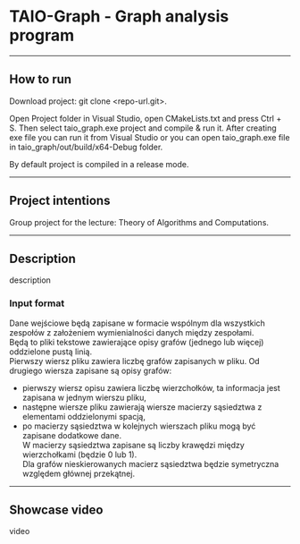 ﻿# TAIO-Graph - Graph analysis program

---

## How to run
Download project: git clone <repo-url.git>. 

Open Project folder in Visual Studio, open CMakeLists.txt and press Ctrl + S.
Then select taio_graph.exe project and compile & run it.
After creating exe file you can run it from Visual Studio or you can 
open taio_graph.exe file in taio_graph/out/build/x64-Debug folder.

By default project is compiled in a release mode.

---

## Project intentions
Group project for the lecture: Theory of Algorithms and Computations.

---

## Description
description

### Input format
Dane wejściowe będą zapisane w formacie wspólnym dla wszystkich zespołów z założeniem wymienialności danych między zespołami.  
Będą to pliki tekstowe zawierające opisy grafów (jednego lub więcej) oddzielone pustą linią.  
Pierwszy wiersz pliku zawiera liczbę grafów zapisanych w pliku. Od drugiego wiersza zapisane są opisy grafów:  
- pierwszy wiersz opisu zawiera liczbę wierzchołków, ta informacja jest zapisana w jednym wierszu pliku,  
- następne wiersze pliku zawierają wiersze macierzy sąsiedztwa z elementami oddzielonymi spacją,  
- po macierzy sąsiedztwa w kolejnych wierszach pliku mogą być zapisane dodatkowe dane.  
W macierzy sąsiedztwa zapisane są liczby krawędzi między wierzchołkami (będzie 0 lub 1).  
Dla grafów nieskierowanych macierz sąsiedztwa będzie symetryczna względem głównej przekątnej.  

---

## Showcase video
video